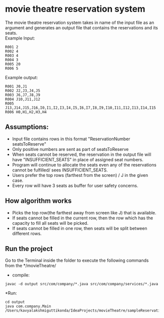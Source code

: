# movie theatre reservation system

The movie theatre reservation system takes in name of the input file as an argument and generates an output file that contains the reservations and its seats. <br>
Example Input:
```
R001 2
R002 4
R003 4
R004 3
R005 20
R006 5
```

Example output:
```
R001 J0,J1
R002 J2,J3,J4,J5
R003 J6,J7,J8,J9
R004 J10,J11,J12
R005 J13,J14,J15,J16,I0,I1,I2,I3,I4,I5,I6,I7,I8,I9,I10,I11,I12,I13,I14,I15
R006 H0,H1,H2,H3,H4
```

## Assumptions:
* Input file contains rows in this format "ReservationNumber seatsToReserve"
* Only positive numbers are sent as part of seatsToReserve
* When seats cannot be reserved, the reservation in the output file will have "INSUFFICIENT_SEATS" in place of assigned seat numbers.
* Program will continue to allocate the seats even any of the reservations cannot be fulfilled/ sees INSUFFICIENT_SEATS.
* Users prefer the top rows (farthest from the screen) / J in the given case.
* Every row will have 3 seats as buffer for user safety concerns.

## How algorithm works
* Picks the top row(the farthest away from screen like J) that is available.
* If seats cannot be filled in the current row, then the row which has the capacity to fill all seats will be picked.
* If seats cannot be filled in one row, then seats will be split between different rows.

## Run the project
Go to the Terminal inside the folder to execute the following commands from the */movieTheatre/
* compile:
```
javac -d output src/com/company/*.java src/com/company/services/*.java
```

*Run:
```
cd output
java com.company.Main /Users/kavyalakshmiguttikonda/IdeaProjects/movieTheatre/sampleReservationFile.txt
```

